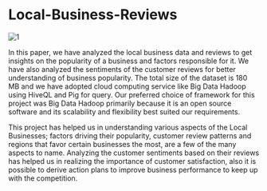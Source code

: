 # Local-Business-Reviews

![1](https://user-images.githubusercontent.com/39716074/40634598-b35887a2-62aa-11e8-842f-20934ef9dba3.jpg)

  In this paper, we have analyzed the local business data and reviews to get insights on the popularity of a business and factors responsible for it. We have also analyzed the sentiments of the customer reviews for better understanding of business popularity. The total size of the dataset is 180 MB and we have adopted cloud computing service like Big Data Hadoop using HiveQL and Pig for query. Our preferred choice of framework for this project was Big Data Hadoop primarily because it is an open source software and its scalability and flexibility best suited our requirements.
  
  This project has helped us in understanding various aspects of the Local Businesses; factors driving their popularity, customer review patterns and regions that favor certain businesses the most, are a few of the many aspects to name. Analyzing the customer sentiments based on their reviews has helped us in realizing the importance of customer satisfaction, also it is possible to derive action plans to improve business performance to keep up with the competition.
